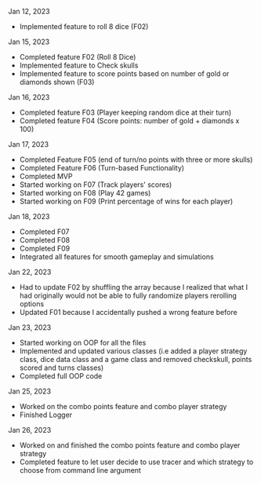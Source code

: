 Jan 12, 2023

-   Implemented feature to roll 8 dice (F02)

Jan 15, 2023

-   Completed feature F02 (Roll 8 Dice)
-   Implemented feature to Check skulls
-   Implemented feature to score points based on number of gold or diamonds shown (F03)

Jan 16, 2023

-   Completed feature F03 (Player keeping random dice at their turn)
-   Completed feature F04 (Score points: number of gold + diamonds x 100)

Jan 17, 2023

-   Completed Feature F05 (end of turn/no points with three or more skulls)
-   Completed Feature F06 (Turn-based Functionality)
-   Completed MVP
-   Started working on F07 (Track players' scores)
-   Started working on F08 (Play 42 games)
-   Started working on F09 (Print percentage of wins for each player)

Jan 18, 2023

-   Completed F07
-   Completed F08
-   Completed F09
-   Integrated all features for smooth gameplay and simulations

Jan 22, 2023

-   Had to update F02 by shuffling the array because I realized that what I had originally would not be able to fully randomize players rerolling options
-   Updated F01 because I accidentally pushed a wrong feature before

Jan 23, 2023
-   Started working on OOP for all the files
-   Implemented and updated various classes (i.e added a player strategy class, dice data class and a game class and removed checkskull, points scored and turns classes)
-   Completed full OOP code

Jan 25, 2023
-   Worked on the combo points feature and combo player strategy
-   Finished Logger

Jan 26, 2023
-   Worked on and finished the combo points feature and combo player strategy
-   Completed feature to let user decide to use tracer and which strategy to choose from command line argument